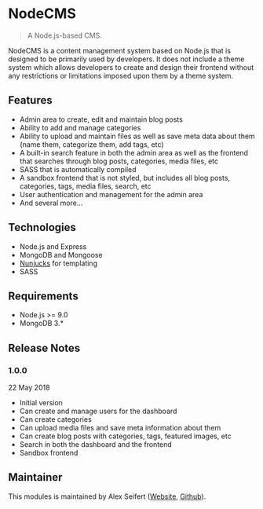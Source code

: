 # NodeCMS

> A Node.js-based CMS.

NodeCMS is a content management system based on Node.js that is designed to be primarily used by developers. It does not include a theme system which allows developers to create and design their frontend without any restrictions or limitations imposed upon them by a theme system.

## Features

- Admin area to create, edit and maintain blog posts
- Ability to add and manage categories
- Ability to upload and maintain files as well as save meta data about them (name them, categorize them, add tags, etc)
- A built-in search feature in both the admin area as well as the frontend that searches through blog posts, categories, media files, etc
- SASS that is automatically compiled
- A sandbox frontend that is not styled, but includes all blog posts, categories, tags, media files, search, etc
- User authentication and management for the admin area
- And several more...


## Technologies

- Node.js and Express
- MongoDB and Mongoose
- [Nunjucks](https://mozilla.github.io/nunjucks/) for templating
- SASS


## Requirements

- Node.js >= 9.0
- MongoDB 3.*


## Release Notes

### 1.0.0

22 May 2018

- Initial version
- Can create and manage users for the dashboard
- Can create categories
- Can upload media files and save meta information about them
- Can create blog posts with categories, tags, featured images, etc
- Search in both the dashboard and the frontend
- Sandbox frontend


## Maintainer

This modules is maintained by Alex Seifert ([Website](https://www.alexseifert.com), [Github](https://github.com/eiskalteschatten)).

